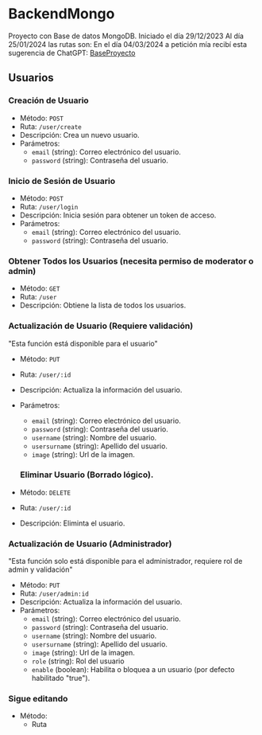 # BackendMongo

Proyecto con Base de datos MongoDB. Iniciado el día 29/12/2023
Al día 25/01/2024 las rutas son:
En el día 04/03/2024 a petición mía recibí esta sugerencia de ChatGPT: 
[BaseProyecto](./Data/baseProyecto.md)


## Usuarios

### Creación de Usuario

- Método: `POST`
- Ruta: `/user/create`
- Descripción: Crea un nuevo usuario.
- Parámetros:
  - `email` (string): Correo electrónico del usuario.
  - `password` (string): Contraseña del usuario.

### Inicio de Sesión de Usuario

- Método: `POST`
- Ruta: `/user/login`
- Descripción: Inicia sesión para obtener un token de acceso.
- Parámetros:
  - `email` (string): Correo electrónico del usuario.
  - `password` (string): Contraseña del usuario.

### Obtener Todos los Usuarios (necesita permiso de moderator o admin)

- Método: `GET`
- Ruta: `/user`
- Descripción: Obtiene la lista de todos los usuarios.

### Actualización de Usuario (Requiere validación)
"Esta función está disponible para el usuario"

- Método: `PUT`
- Ruta: `/user/:id`
- Descripción: Actualiza la información del usuario.
- Parámetros:
  - `email` (string): Correo electrónico del usuario.
  - `password` (string): Contraseña del usuario.
  - `username` (string): Nombre del usuario.
  - `usersurname` (string): Apellido del usuario.
  - `image` (string): Url de la imagen.

  ### Eliminar Usuario (Borrado lógico).

- Método: `DELETE`
- Ruta: `/user/:id`
- Descripción: Eliminta el usuario.

### Actualización de Usuario (Administrador)
"Esta función solo está disponible para el administrador, requiere rol de admin y validación"

- Método: `PUT`
- Ruta: `/user/admin:id`
- Descripción: Actualiza la información del usuario.
- Parámetros:
  - `email` (string): Correo electrónico del usuario.
  - `password` (string): Contraseña del usuario.
  - `username` (string): Nombre del usuario.
  - `usersurname` (string): Apellido del usuario.
  - `image` (string): Url de la imagen.
  - `role` (string): Rol del usuario
  - `enable` (boolean): Habilita o bloquea a un usuario (por defecto habilitado "true").
  


### Sigue editando

- Método:
  - Ruta